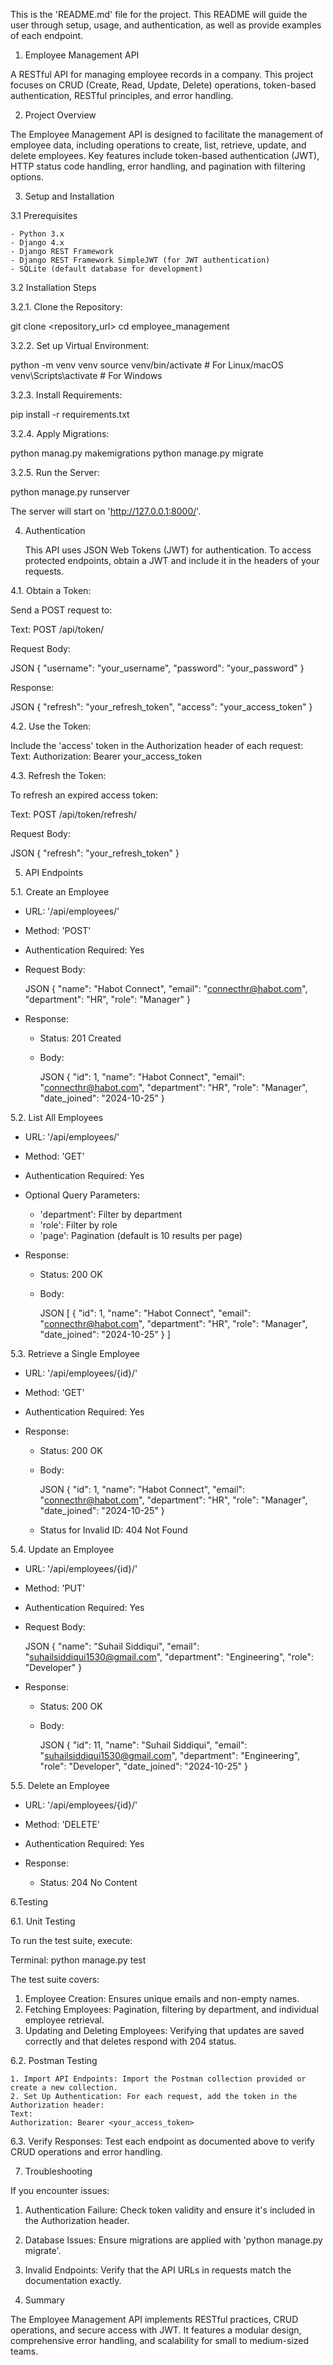 This is the 'README.md' file for the project. This README will guide the user through setup, usage, and authentication, as well as provide examples of each endpoint.



1. Employee Management API

A RESTful API for managing employee records in a company. This project focuses on CRUD (Create, Read, Update, Delete) operations, token-based authentication, RESTful principles, and error handling.

2. Project Overview

The Employee Management API is designed to facilitate the management of employee data, including operations to create, list, retrieve, update, and delete employees. Key features include token-based authentication (JWT), HTTP status code handling, error handling, and pagination with filtering options.

3. Setup and Installation

3.1 Prerequisites

	- Python 3.x
	- Django 4.x
	- Django REST Framework
	- Django REST Framework SimpleJWT (for JWT authentication)
	- SQLite (default database for development)

3.2 Installation Steps

3.2.1. Clone the Repository:

   
   git clone <repository_url>
   cd employee_management
   

3.2.2. Set up Virtual Environment:

   
   python -m venv venv
   source venv/bin/activate  # For Linux/macOS
   venv\Scripts\activate     # For Windows
   

3.2.3. Install Requirements:

   
   pip install -r requirements.txt
   

3.2.4. Apply Migrations:

   python manag.py makemigrations
   python manage.py migrate
   

3.2.5. Run the Server:

   
   python manage.py runserver
   

   The server will start on 'http://127.0.0.1:8000/'.

4. Authentication

	This API uses JSON Web Tokens (JWT) for authentication. To access protected endpoints, obtain a JWT and include it in the headers of your requests.

4.1. Obtain a Token:

   Send a POST request to:

   Text:
   POST /api/token/
   

   Request Body:

   JSON
   {
     "username": "your_username",
     "password": "your_password"
   }
   

   Response:

   JSON
   {
     "refresh": "your_refresh_token",
     "access": "your_access_token"
   }
   

4.2. Use the Token:

  Include the 'access' token in the Authorization header of each request:
   Text:
   Authorization: Bearer your_access_token
   

4.3. Refresh the Token:

   To refresh an expired access token:

   Text:
   POST /api/token/refresh/
   

   Request Body:

   JSON
   {
     "refresh": "your_refresh_token"
   }
   

5. API Endpoints

5.1. Create an Employee

- URL: '/api/employees/'
- Method: 'POST'
- Authentication Required: Yes

- Request Body:

  JSON
  {
    "name": "Habot Connect",
    "email": "connecthr@habot.com",
    "department": "HR",
    "role": "Manager"
  }
  

- Response:

  - Status: 201 Created
  - Body:

    JSON
    {
      "id": 1,
      "name": "Habot Connect",
      "email": "connecthr@habot.com",
      "department": "HR",
      "role": "Manager",
      "date_joined": "2024-10-25"
    }
    

5.2. List All Employees

- URL: '/api/employees/'
- Method: 'GET'
- Authentication Required: Yes

- Optional Query Parameters:

  - 'department': Filter by department
  - 'role': Filter by role
  - 'page': Pagination (default is 10 results per page)

- Response:

  - Status: 200 OK
  - Body:

    JSON
    [
      {
        "id": 1,
        "name": "Habot Connect",
        "email": "connecthr@habot.com",
        "department": "HR",
        "role": "Manager",
        "date_joined": "2024-10-25"
      }
    ]


5.3. Retrieve a Single Employee

- URL: '/api/employees/{id}/'
- Method: 'GET'
- Authentication Required: Yes

- Response:

  - Status: 200 OK
  - Body:

    JSON
    {
      "id": 1,
      "name": "Habot Connect",
      "email": "connecthr@habot.com",
      "department": "HR",
      "role": "Manager",
      "date_joined": "2024-10-25"
    }


  - Status for Invalid ID: 404 Not Found

5.4. Update an Employee

- URL: '/api/employees/{id}/'
- Method: 'PUT'
- Authentication Required: Yes

- Request Body:

  JSON
  {
    "name": "Suhail Siddiqui",
    "email": "suhailsiddiqui1530@gmail.com",
    "department": "Engineering",
    "role": "Developer"
  }
  

- Response:

  - Status: 200 OK
  - Body:

    JSON
    {
      "id": 11,
      "name": "Suhail Siddiqui",
      "email": "suhailsiddiqui1530@gmail.com",
      "department": "Engineering",
      "role": "Developer",
      "date_joined": "2024-10-25"
    }
    

5.5. Delete an Employee

- URL: '/api/employees/{id}/'
- Method: 'DELETE'
- Authentication Required: Yes

- Response:

  - Status: 204 No Content

6.Testing

6.1. Unit Testing

To run the test suite, execute:

Terminal:
python manage.py test


The test suite covers:

1. Employee Creation: Ensures unique emails and non-empty names.
2. Fetching Employees: Pagination, filtering by department, and individual employee retrieval.
3. Updating and Deleting Employees: Verifying that updates are saved correctly and that deletes respond with 204 status.

6.2. Postman Testing

	1. Import API Endpoints: Import the Postman collection provided or create a new collection.
	2. Set Up Authentication: For each request, add the token in the Authorization header:
   	Text:
   	Authorization: Bearer <your_access_token>

6.3. Verify Responses: Test each endpoint as documented above to verify CRUD operations and error handling.


7. Troubleshooting

If you encounter issues:

1. Authentication Failure: Check token validity and ensure it's included in the Authorization header.
2. Database Issues: Ensure migrations are applied with 'python manage.py migrate'.
3. Invalid Endpoints: Verify that the API URLs in requests match the documentation exactly.


8. Summary

The Employee Management API implements RESTful practices, CRUD operations, and secure access with JWT. It features a modular design, comprehensive error handling, and scalability for small to medium-sized teams.
